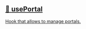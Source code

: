 ## [📄️<!-- --> <!-- -->usePortal](/react-native-teleport/pr-preview/pr-33/docs/api/hooks/use-portal.md)

[Hook that allows to manage portals.](/react-native-teleport/pr-preview/pr-33/docs/api/hooks/use-portal.md)

